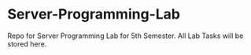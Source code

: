 # Server-Programming-Lab

Repo for Server Programming Lab for 5th Semester. All Lab Tasks will be stored here.
